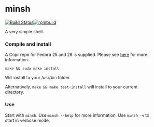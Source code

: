 # minsh
[![Build Status](https://travis-ci.org/dvdmuckle/minsh.svg?branch=master)](https://travis-ci.org/dvdmuckle/minsh)[![rpmbuild](https://copr.fedorainfracloud.org/coprs/dvdmuckle/minsh/package/minsh/status_image/last_build.png)](https://copr.fedorainfracloud.org/coprs/dvdmuckle/minsh/package/minsh/)

A very simple shell.

### Compile and install

A Copr repo for Fedora 25 and 26 is supplied. Please see [here](https://copr.fedorainfracloud.org/coprs/dvdmuckle/minsh/package/minsh/) for more information.

`make && sudo make install`

Will install to your /usr/bin folder.

Alternatively, `make && make test-install` will install to your current directory.

### Use

Start with `minsh`. Use `minsh --help` for more information. Use `minsh -v` to start in verbose mode.
